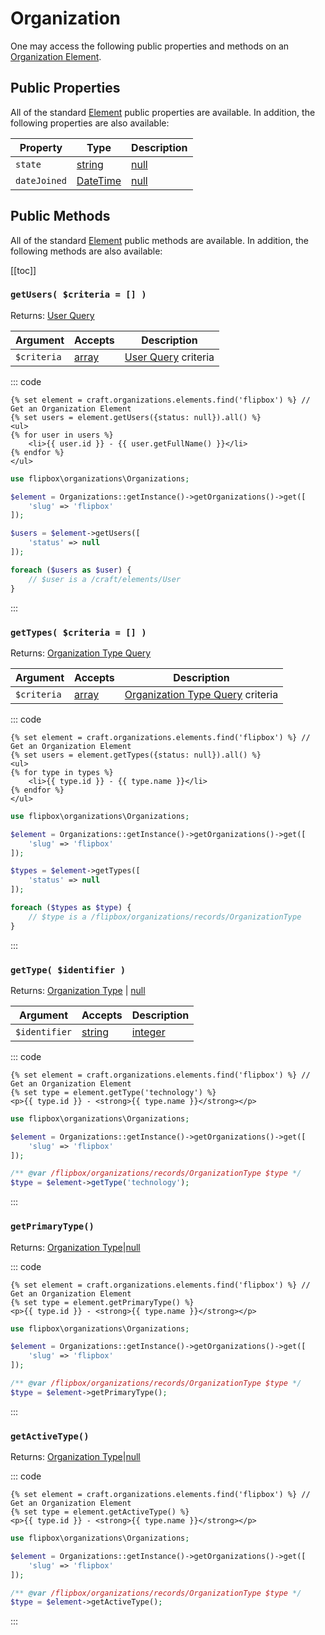 # Organization

One may access the following public properties and methods on an [Organization Element].

## Public Properties
All of the standard [Element](https://docs.craftcms.com/api/v3/craft-base-element.html#public-properties) public properties are available.  In addition, the following properties are also available:

| Property              | Type                                  | Description
| --------------------- | ------------------------------------- | ---------------------------------------------------------------------------------
| `state`               | [string]|[null]                       | The organization's state (custom defined)
| `dateJoined`          | [DateTime]|[null]                     | The date the organization joined

## Public Methods
All of the standard [Element](https://docs.craftcms.com/api/v3/craft-base-element.html#public-methods) public methods are available.  In addition, the following methods are also available:

[[toc]]

### `getUsers( $criteria = [] )` 

Returns: [User Query]

| Argument          | Accepts                   | Description
| ----------        | ----------                | ----------
| `$criteria`       | [array]                   | [User Query] criteria

::: code
```twig
{% set element = craft.organizations.elements.find('flipbox') %} // Get an Organization Element
{% set users = element.getUsers({status: null}).all() %}
<ul>
{% for user in users %}
    <li>{{ user.id }} - {{ user.getFullName() }}</li>
{% endfor %}
</ul>
```

```php
use flipbox\organizations\Organizations;

$element = Organizations::getInstance()->getOrganizations()->get([
    'slug' => 'flipbox'
]);

$users = $element->getUsers([
    'status' => null
]);

foreach ($users as $user) {
    // $user is a /craft/elements/User
}
```
:::


### `getTypes( $criteria = [] )`

Returns: [Organization Type Query]

| Argument          | Accepts                   | Description
| ----------        | ----------                | ----------
| `$criteria`       | [array]                   | [Organization Type Query] criteria

::: code
```twig
{% set element = craft.organizations.elements.find('flipbox') %} // Get an Organization Element
{% set users = element.getTypes({status: null}).all() %}
<ul>
{% for type in types %}
    <li>{{ type.id }} - {{ type.name }}</li>
{% endfor %}
</ul>
```

```php
use flipbox\organizations\Organizations;

$element = Organizations::getInstance()->getOrganizations()->get([
    'slug' => 'flipbox'
]);

$types = $element->getTypes([
    'status' => null
]);

foreach ($types as $type) {
    // $type is a /flipbox/organizations/records/OrganizationType
}
```
:::

### `getType( $identifier )`

Returns: [Organization Type] | [null]

| Argument          | Accepts                   | Description
| ----------        | ----------                | ----------
| `$identifier`     | [string]|[integer]|[null] | [Organization Type] criteria

::: code
```twig
{% set element = craft.organizations.elements.find('flipbox') %} // Get an Organization Element
{% set type = element.getType('technology') %}
<p>{{ type.id }} - <strong>{{ type.name }}</strong></p>
```

```php
use flipbox\organizations\Organizations;

$element = Organizations::getInstance()->getOrganizations()->get([
    'slug' => 'flipbox'
]);

/** @var /flipbox/organizations/records/OrganizationType $type */
$type = $element->getType('technology');
```
:::


### `getPrimaryType()`

Returns: [Organization Type]|[null]

::: code
```twig
{% set element = craft.organizations.elements.find('flipbox') %} // Get an Organization Element
{% set type = element.getPrimaryType() %}
<p>{{ type.id }} - <strong>{{ type.name }}</strong></p>
```

```php
use flipbox\organizations\Organizations;

$element = Organizations::getInstance()->getOrganizations()->get([
    'slug' => 'flipbox'
]);

/** @var /flipbox/organizations/records/OrganizationType $type */
$type = $element->getPrimaryType();
```
:::

### `getActiveType()`

Returns: [Organization Type]|[null]

::: code
```twig
{% set element = craft.organizations.elements.find('flipbox') %} // Get an Organization Element
{% set type = element.getActiveType() %}
<p>{{ type.id }} - <strong>{{ type.name }}</strong></p>
```

```php
use flipbox\organizations\Organizations;

$element = Organizations::getInstance()->getOrganizations()->get([
    'slug' => 'flipbox'
]);

/** @var /flipbox/organizations/records/OrganizationType $type */
$type = $element->getActiveType();
```
:::

[integer]: http://www.php.net/language.types.integer "Integer"
[array]: http://www.php.net/language.types.array "Array"
[string]: http://www.php.net/language.types.string "String"
[null]: http://www.php.net/language.types.null "Null"
[DateTime]: http://php.net/manual/en/class.datetime.php "DateTime"


[User]: https://docs.craftcms.com/api/v3/craft-elements-user.html "User Element"
[User Query]: https://docs.craftcms.com/api/v3/craft-elements-db-userquery.html "User Query"
[Organization Type Query]: /queries/organization-type "Organization Type Query"

[Organization Type]: organization-type "Organization Type"
[Organization Element]: organization "Organization"


